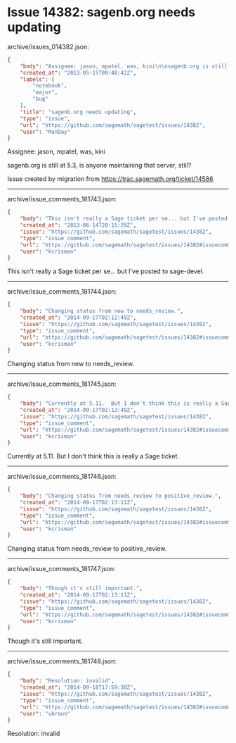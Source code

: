 # Issue 14382: sagenb.org needs updating

archive/issues_014382.json:
```json
{
    "body": "Assignee: jason, mpatel, was, kini\n\nsagenb.org is still at 5.3, is anyone maintaining that server, still?\n\nIssue created by migration from https://trac.sagemath.org/ticket/14586\n\n",
    "created_at": "2013-05-15T09:48:42Z",
    "labels": [
        "notebook",
        "major",
        "bug"
    ],
    "title": "sagenb.org needs updating",
    "type": "issue",
    "url": "https://github.com/sagemath/sagetest/issues/14382",
    "user": "ManDay"
}
```
Assignee: jason, mpatel, was, kini

sagenb.org is still at 5.3, is anyone maintaining that server, still?

Issue created by migration from https://trac.sagemath.org/ticket/14586





---

archive/issue_comments_181743.json:
```json
{
    "body": "This isn't really a Sage ticket per se... but I've posted to sage-devel.",
    "created_at": "2013-06-14T20:15:29Z",
    "issue": "https://github.com/sagemath/sagetest/issues/14382",
    "type": "issue_comment",
    "url": "https://github.com/sagemath/sagetest/issues/14382#issuecomment-181743",
    "user": "kcrisman"
}
```

This isn't really a Sage ticket per se... but I've posted to sage-devel.



---

archive/issue_comments_181744.json:
```json
{
    "body": "Changing status from new to needs_review.",
    "created_at": "2014-09-17T02:12:49Z",
    "issue": "https://github.com/sagemath/sagetest/issues/14382",
    "type": "issue_comment",
    "url": "https://github.com/sagemath/sagetest/issues/14382#issuecomment-181744",
    "user": "kcrisman"
}
```

Changing status from new to needs_review.



---

archive/issue_comments_181745.json:
```json
{
    "body": "Currently at 5.11.  But I don't think this is really a Sage ticket.",
    "created_at": "2014-09-17T02:12:49Z",
    "issue": "https://github.com/sagemath/sagetest/issues/14382",
    "type": "issue_comment",
    "url": "https://github.com/sagemath/sagetest/issues/14382#issuecomment-181745",
    "user": "kcrisman"
}
```

Currently at 5.11.  But I don't think this is really a Sage ticket.



---

archive/issue_comments_181746.json:
```json
{
    "body": "Changing status from needs_review to positive_review.",
    "created_at": "2014-09-17T02:13:11Z",
    "issue": "https://github.com/sagemath/sagetest/issues/14382",
    "type": "issue_comment",
    "url": "https://github.com/sagemath/sagetest/issues/14382#issuecomment-181746",
    "user": "kcrisman"
}
```

Changing status from needs_review to positive_review.



---

archive/issue_comments_181747.json:
```json
{
    "body": "Though it's still important.",
    "created_at": "2014-09-17T02:13:11Z",
    "issue": "https://github.com/sagemath/sagetest/issues/14382",
    "type": "issue_comment",
    "url": "https://github.com/sagemath/sagetest/issues/14382#issuecomment-181747",
    "user": "kcrisman"
}
```

Though it's still important.



---

archive/issue_comments_181748.json:
```json
{
    "body": "Resolution: invalid",
    "created_at": "2014-09-18T17:59:30Z",
    "issue": "https://github.com/sagemath/sagetest/issues/14382",
    "type": "issue_comment",
    "url": "https://github.com/sagemath/sagetest/issues/14382#issuecomment-181748",
    "user": "vbraun"
}
```

Resolution: invalid
